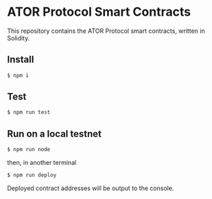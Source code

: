 # ATOR Protocol Smart Contracts

This repository contains the ATOR Protocol smart contracts, written in Solidity.

## Install
```bash
$ npm i
```

## Test
```bash
$ npm run test
```

## Run on a local testnet
```bash
$ npm run node
```

then, in another terminal

```bash
$ npm run deploy
```

Deployed contract addresses will be output to the console.
